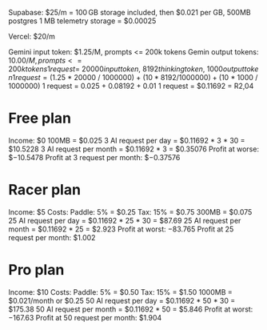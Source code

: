 Supabase: $25/m = 100 GB storage included, then $0.021 per GB, 500MB postgres
1 MB telemetry storage = $0.00025

Vercel: $20/m

Gemini input token: $1.25/M, prompts <= 200k tokens
Gemin output tokens: $10.00/M, prompts <= 200k tokens
1 request = ~20000 input token, ~8192 thinking token, ~1000 output token
1 request = ($1.25 * 20000 / 1000000) + ($10 * 8192 / 1000000) + ($10 * 1000 / 1000000)
1 request = 0.025 + 0.08192 + 0.01
1 request = $0.11692 = R2,04
# Free plan
Income: $0
100MB = $0.025
3 AI request per day = $0.11692 \* 3 \* 30 = $10.5228
3 AI request per month = $0.11692 \* 3 = $0.35076
Profit at worse: $−10.5478
Profit at 3 request per month: $−0.37576
# Racer plan
Income: $5
Costs:
Paddle: 5% = $0.25
Tax: 15% = $0.75
300MB = $0.075
25 AI request per day = $0.11692 \* 25 \* 30 = $87.69
25 AI request per month = $0.11692 \* 25 = $2.923
Profit at worst: −83.765
Profit at 25 request per month: $1.002
# Pro plan
Income: $10
Costs:
Paddle: 5% = $0.50
Tax: 15% = $1.50
1000MB = $0.021/month or $0.25
50 AI request per day = $0.11692 \* 50 \* 30 = $175.38
50 AI request per month = $0.11692 \* 50 = $5.846
Profit at worst: −167.63
Profit at 50 request per month: $1.904